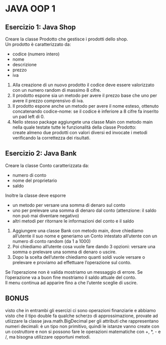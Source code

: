 # JAVA OOP 1

## Esercizio 1: Java Shop

Creare la classe Prodotto che gestisce i prodotti dello shop. <br>
Un prodotto è caratterizzato da:

- codice (numero intero)
- nome
- descrizione
- prezzo
- iva

1. Alla creazione di un nuovo prodotto il codice deve essere valorizzato con un numero random di massimo 8 cifre. <br>
2. Il prodotto espone sia un metodo per avere il prezzo base che uno per avere il prezzo comprensivo di iva. <br>
3. Il prodotto espone anche un metodo per avere il nome esteso, ottenuto concatenando codice-nome: se il codice è inferiore a 8 cifre fa inserito un pad left di 0. <br>
4. Nello stesso package aggiungete una classe Main con metodo main nella quale testate tutte le funzionalità della classe Prodotto: <br>
create almeno due prodotti con valori diversi ed invocate i metodi verificando la correttezza dei risultati.


## Esercizio 2: Java Bank

Creare la classe Conto caratterizzata da:
- numero di conto
- nome del proprietario
- saldo

Inoltre la classe deve esporre
  - un metodo per versare una somma di denaro sul conto
  - uno per prelevare una somma di denaro dal conto (attenzione: il saldo non può mai diventare negativo)
  - altri metodi per ritornare le informazioni del conto e il saldo

1. Aggiungere una classe Bank con metodo main, dove chiediamo all’utente il suo nome e generiamo un Conto intestato all’utente con un numero di conto random (da 1 a 1000)
2. Poi chiediamo all’utente cosa vuole fare dando 3 opzioni: versare una somma o prelevare una somma di denaro o uscire.
3. Dopo la scelta dell’utente chiediamo quanti soldi vuole versare o prelevare e proviamo ad effettuare l’operazione sul conto.

Se l’operazione non è valida mostriamo un messaggio di errore. Se l’operazione va a buon fine mostriamo il saldo attuale del conto.<br>
Il menu continua ad apparire fino a che l’utente sceglie di uscire.


## BONUS
visto che in entrambi gli esercizi ci sono operazioni finanziarie e abbiamo visto che il tipo double fa qualche scherzo di approssimazione, provate ad utiizzare la classe java.math.BigDecimal per gli attributi che rappresentano numeri decimali: è un tipo non primitivo, quindi le istanze vanno create con un costruttore e non si possono fare le operazioni matematiche con +, *, - e /, ma bisogna utilizzare opportuni metodi.

